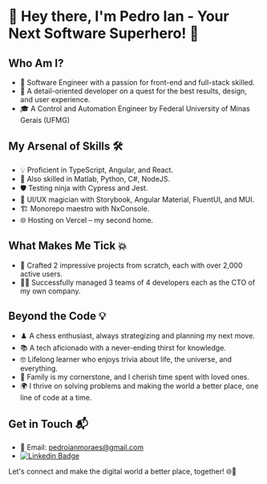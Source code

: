 # 👋 Hey there, I'm Pedro Ian - Your Next Software Superhero! 🚀

## Who Am I?

- 🚀 Software Engineer with a passion for front-end and full-stack skilled.
- 🧐 A detail-oriented developer on a quest for the best results, design, and user experience.
- 🎓 A Control and Automation Engineer by Federal University of Minas Gerais (UFMG) 

## My Arsenal of Skills 🛠️

- 💡 Proficient in TypeScript, Angular, and React.
- 🔧 Also skilled in Matlab, Python, C#, NodeJS.
- 🛡️ Testing ninja with Cypress and Jest.
- 🎨 UI/UX magician with Storybook, Angular Material, FluentUI, and MUI.
- 🏗️ Monorepo maestro with NxConsole.
- 🌐 Hosting on Vercel – my second home.

## What Makes Me Tick 💥

- 🔨 Crafted 2 impressive projects from scratch, each with over 2,000 active users.
- 👨‍💼 Successfully managed 3 teams of 4 developers each as the CTO of my own company.

## Beyond the Code 💡

- ♟️ A chess enthusiast, always strategizing and planning my next move.
- 📚 A tech aficionado with a never-ending thirst for knowledge.
- 🤓 Lifelong learner who enjoys trivia about life, the universe, and everything.
- 🌟 Family is my cornerstone, and I cherish time spent with loved ones.
- 🌍 I thrive on solving problems and making the world a better place, one line of code at a time.

## Get in Touch 📬

- 📧 Email: [pedroianmoraes@gmail.com](mailto:pedroianmoraes@gmail.com)
- [![Linkedin Badge](https://img.shields.io/badge/-LinkedIn-0e76a8?style=flat-square&logo=Linkedin&logoColor=white)](https://www.linkedin.com/in/pedro-ian-moraes-288915104/)

Let's connect and make the digital world a better place, together! 🌐🚀
